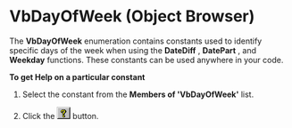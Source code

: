
# VbDayOfWeek (Object Browser)

The  **VbDayOfWeek** enumeration contains constants used to identify specific days of the week when using the **DateDiff** , **DatePart** , and **Weekday** functions. These constants can be used anywhere in your code.

 **To get Help on a particular constant**




1. Select the constant from the  **Members of 'VbDayOfWeek'** list.
    
2. Click the 
![](images/but_help_ZA01201583.gif) button.
    

